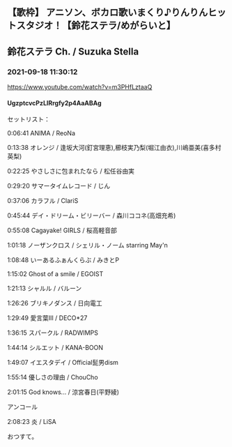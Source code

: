 ## 【歌枠】 アニソン、ボカロ歌いまくり♪りんりんヒットスタジオ！【鈴花ステラ/めがらいと】
## 鈴花ステラ Ch. / Suzuka Stella
### 2021-09-18 11:30:12
https://www.youtube.com/watch?v=m3PHfLztaaQ
#### UgzptcvcPzLIRrgfy2p4AaABAg
セットリスト：



0:06:41 ANIMA / ReoNa



0:13:38 オレンジ / 逢坂大河(釘宮理恵),櫛枝実乃梨(堀江由衣),川嶋亜美(喜多村英梨)



0:22:25 やさしさに包まれたなら / 松任谷由実



0:29:20 サマータイムレコード / じん



0:37:06 カラフル / ClariS



0:45:44 デイ・ドリーム・ビリーバー / 森川ココネ(高畑充希)



0:55:08 Cagayake! GIRLS / 桜高軽音部



1:01:18 ノーザンクロス / シェリル・ノーム starring May'n



1:08:48 いーあるふぁんくらぶ / みきとP



1:15:02 Ghost of a smile / EGOIST



1:21:13 シャルル / バルーン



1:26:26 ブリキノダンス / 日向電工



1:29:49 愛言葉III / DECO*27



1:36:15 スパークル / RADWIMPS



1:44:14 シルエット / KANA-BOON



1:49:07 イエスタデイ / Official髭男dism



1:55:14 優しさの理由 / ChouCho



2:01:15 God knows... / 涼宮春日(平野綾)



アンコール



2:08:23 炎 / LiSA



おつすて。


